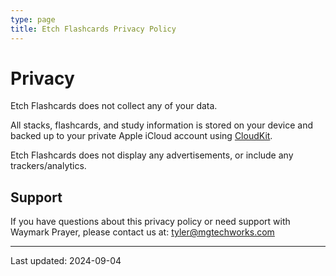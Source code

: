 ```yaml
---
type: page
title: Etch Flashcards Privacy Policy
---
```


# Privacy

Etch Flashcards does not collect any of your data.

All stacks, flashcards, and study information is stored on your device and backed up to your private Apple iCloud account using [CloudKit](https://developer.apple.com/icloud/cloudkit/).

Etch Flashcards does not display any advertisements, or include any trackers/analytics.

## Support

If you have questions about this privacy policy or need support with Waymark Prayer, please contact us at: [tyler@mgtechworks.com](mailto:tyler@mgtechworks.com)

---
Last updated: 2024-09-04
